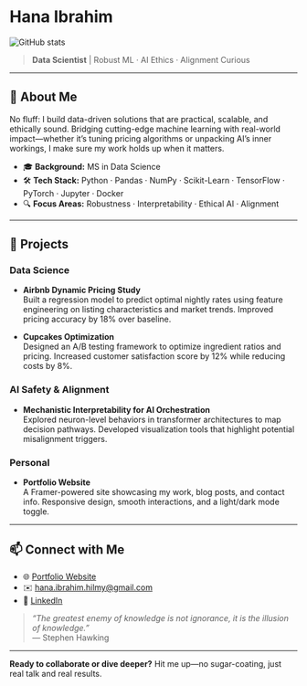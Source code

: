 # Hana Ibrahim

![GitHub stats](https://github-readme-stats.vercel.app/api?username=hanahcodes&show_icons=true&theme=radical)

> **Data Scientist** | Robust ML · AI Ethics · Alignment Curious

---

## 🚀 About Me

No fluff: I build data-driven solutions that are practical, scalable, and ethically sound. Bridging cutting-edge machine learning with real-world impact—whether it’s tuning pricing algorithms or unpacking AI’s inner workings, I make sure my work holds up when it matters.

- 🎓 **Background:** MS in Data Science  
- 🛠️ **Tech Stack:** Python · Pandas · NumPy · Scikit-Learn · TensorFlow · PyTorch · Jupyter · Docker  
- 🔍 **Focus Areas:** Robustness · Interpretability · Ethical AI · Alignment  

---

## 📂 Projects

### Data Science

- **Airbnb Dynamic Pricing Study**  
  Built a regression model to predict optimal nightly rates using feature engineering on listing characteristics and market trends. Improved pricing accuracy by 18% over baseline.

- **Cupcakes Optimization**  
  Designed an A/B testing framework to optimize ingredient ratios and pricing. Increased customer satisfaction score by 12% while reducing costs by 8%.

### AI Safety & Alignment

- **Mechanistic Interpretability for AI Orchestration**  
  Explored neuron-level behaviors in transformer architectures to map decision pathways. Developed visualization tools that highlight potential misalignment triggers.

### Personal

- **Portfolio Website**  
  A Framer-powered site showcasing my work, blog posts, and contact info. Responsive design, smooth interactions, and a light/dark mode toggle.

---

## 📫 Connect with Me

- 🌐 [Portfolio Website](https://hanahibrahim.framer.website)  
- ✉️ hana.ibrahim.hilmy@gmail.com  
- 💼 [LinkedIn](https://linkedin.com/in/hanahibrahim)  

> _“The greatest enemy of knowledge is not ignorance, it is the illusion of knowledge.”_  
> — Stephen Hawking  

---

**Ready to collaborate or dive deeper?** Hit me up—no sugar-coating, just real talk and real results.
